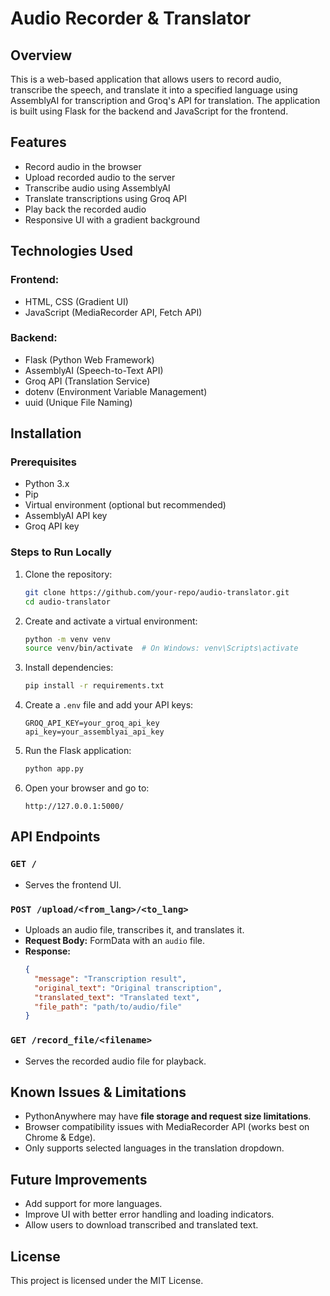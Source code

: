 # Audio Recorder & Translator

## Overview
This is a web-based application that allows users to record audio, transcribe the speech, and translate it into a specified language using AssemblyAI for transcription and Groq's API for translation. The application is built using Flask for the backend and JavaScript for the frontend.

## Features
- Record audio in the browser
- Upload recorded audio to the server
- Transcribe audio using AssemblyAI
- Translate transcriptions using Groq API
- Play back the recorded audio
- Responsive UI with a gradient background

## Technologies Used
### Frontend:
- HTML, CSS (Gradient UI)
- JavaScript (MediaRecorder API, Fetch API)

### Backend:
- Flask (Python Web Framework)
- AssemblyAI (Speech-to-Text API)
- Groq API (Translation Service)
- dotenv (Environment Variable Management)
- uuid (Unique File Naming)

## Installation
### Prerequisites
- Python 3.x
- Pip
- Virtual environment (optional but recommended)
- AssemblyAI API key
- Groq API key

### Steps to Run Locally
1. Clone the repository:
   ```bash
   git clone https://github.com/your-repo/audio-translator.git
   cd audio-translator
   ```

2. Create and activate a virtual environment:
   ```bash
   python -m venv venv
   source venv/bin/activate  # On Windows: venv\Scripts\activate
   ```

3. Install dependencies:
   ```bash
   pip install -r requirements.txt
   ```

4. Create a `.env` file and add your API keys:
   ```env
   GROQ_API_KEY=your_groq_api_key
   api_key=your_assemblyai_api_key
   ```

5. Run the Flask application:
   ```bash
   python app.py
   ```

6. Open your browser and go to:
   ```
   http://127.0.0.1:5000/
   ```

## API Endpoints
### `GET /`
- Serves the frontend UI.

### `POST /upload/<from_lang>/<to_lang>`
- Uploads an audio file, transcribes it, and translates it.
- **Request Body:** FormData with an `audio` file.
- **Response:**
  ```json
  {
    "message": "Transcription result",
    "original_text": "Original transcription",
    "translated_text": "Translated text",
    "file_path": "path/to/audio/file"
  }
  ```

### `GET /record_file/<filename>`
- Serves the recorded audio file for playback.

## Known Issues & Limitations
- PythonAnywhere may have **file storage and request size limitations**.
- Browser compatibility issues with MediaRecorder API (works best on Chrome & Edge).
- Only supports selected languages in the translation dropdown.

## Future Improvements
- Add support for more languages.
- Improve UI with better error handling and loading indicators.
- Allow users to download transcribed and translated text.

## License
This project is licensed under the MIT License.

